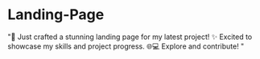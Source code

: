 # Landing-Page
 "🚀 Just crafted a stunning landing page for my latest project! ✨  Excited to showcase my skills and project progress. 🌐💻 Explore and contribute! "
